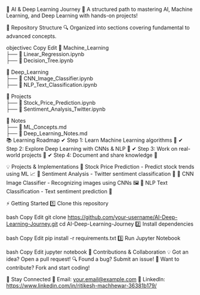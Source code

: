 🚀 AI & Deep Learning Journey
🎯 A structured path to mastering AI, Machine Learning, and Deep Learning with hands-on projects!


📌 Repository Structure
🔍 Organized into sections covering fundamental to advanced concepts.

objectivec
Copy
Edit
📁 Machine_Learning  
   ├── 📄 Linear_Regression.ipynb  
   ├── 📄 Decision_Tree.ipynb  

📁 Deep_Learning  
   ├── 📄 CNN_Image_Classifier.ipynb  
   ├── 📄 NLP_Text_Classification.ipynb  

📁 Projects  
   ├── 📄 Stock_Price_Prediction.ipynb  
   ├── 📄 Sentiment_Analysis_Twitter.ipynb  

📁 Notes  
   ├── 📝 ML_Concepts.md  
   ├── 📝 Deep_Learning_Notes.md  
📚 Learning Roadmap
✔ Step 1: Learn Machine Learning algorithms 🧠
✔ Step 2: Explore Deep Learning with CNNs & NLP 🤖
✔ Step 3: Work on real-world projects 🚀
✔ Step 4: Document and share knowledge 📖

💡 Projects & Implementations
📌 Stock Price Prediction - Predict stock trends using ML 📈
📌 Sentiment Analysis - Twitter sentiment classification 💬
📌 CNN Image Classifier - Recognizing images using CNNs 🖼
📌 NLP Text Classification - Text sentiment prediction 📝

⚡ Getting Started
1️⃣ Clone this repository

bash
Copy
Edit
git clone https://github.com/your-username/AI-Deep-Learning-Journey.git
cd AI-Deep-Learning-Journey
2️⃣ Install dependencies

bash
Copy
Edit
pip install -r requirements.txt
3️⃣ Run Jupyter Notebook

bash
Copy
Edit
jupyter notebook
🤝 Contributions & Collaboration
💡 Got an idea? Open a pull request!
🔍 Found a bug? Submit an issue!
📢 Want to contribute? Fork and start coding!

📌 Stay Connected
📧 Email: your.email@example.com
🔗 LinkedIn: https://www.linkedin.com/in/ritikesh-machhewar-36381b179/
